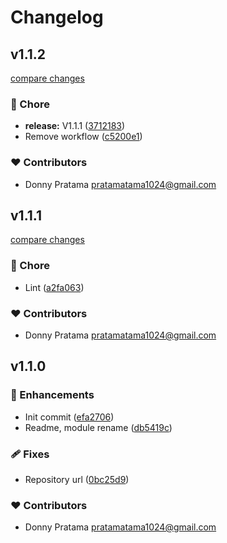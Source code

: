 # Changelog


## v1.1.2

[compare changes](https://github.com/furatamasensei/nuxt-kaspa/compare/v1.1.1...v1.1.2)

### 🏡 Chore

- **release:** V1.1.1 ([3712183](https://github.com/furatamasensei/nuxt-kaspa/commit/3712183))
- Remove workflow ([c5200e1](https://github.com/furatamasensei/nuxt-kaspa/commit/c5200e1))

### ❤️ Contributors

- Donny Pratama <pratamatama1024@gmail.com>

## v1.1.1

[compare changes](https://github.com/furatamasensei/nuxt-kaspa/compare/v1.1.0...v1.1.1)

### 🏡 Chore

- Lint ([a2fa063](https://github.com/furatamasensei/nuxt-kaspa/commit/a2fa063))

### ❤️ Contributors

- Donny Pratama <pratamatama1024@gmail.com>

## v1.1.0


### 🚀 Enhancements

- Init commit ([efa2706](https://github.com/furatamasensei/nuxt-kaspa/commit/efa2706))
- Readme, module rename ([db5419c](https://github.com/furatamasensei/nuxt-kaspa/commit/db5419c))

### 🩹 Fixes

- Repository url ([0bc25d9](https://github.com/furatamasensei/nuxt-kaspa/commit/0bc25d9))

### ❤️ Contributors

- Donny Pratama <pratamatama1024@gmail.com>

